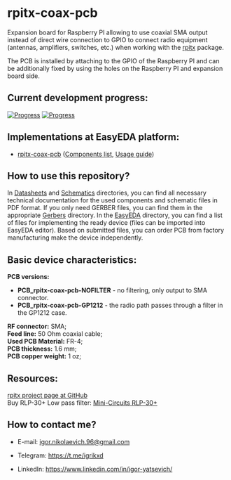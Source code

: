 # rpitx-coax-pcb

Expansion board for Raspberry PI allowing to use coaxial SMA output instead of direct wire connection to GPIO to connect radio equipment (antennas, amplifiers, switches, etc.) when working with the [rpitx][2] package.

The PCB is installed by attaching to the GPIO of the Raspberry PI and can be additionally fixed by using the holes on the Raspberry PI and expansion board side.

## Current development progress:
[![Progress](https://img.shields.io/badge/rpitx--coax--pcb-not%20tested-red.svg?longCache=true&style=for-the-badge)](https://easyeda.com/IgrikXD/rpitx-coax-pcb)&nbsp;[![Progress](https://img.shields.io/badge/version-1.0-blue.svg?longCache=true&style=for-the-badge)](./EasyEDA)

## Implementations at EasyEDA platform:
- [rpitx-coax-pcb][1] ([Components list](./Components-list.md), [Usage guide](./Usage-guide.md))

## How to use this repository?
In [Datasheets](./Datasheets) and [Schematics](./Schematics) directories, you can find all necessary technical documentation for the used components and schematic files in PDF format. If you only need GERBER files, you can find them in the appropriate [Gerbers](./Gerbers) directory. In the [EasyEDA](./EasyEDA) directory, you can find a list of files for implementing the ready device (files can be imported into EasyEDA editor). Based on submitted files, you can order PCB from factory manufacturing make the device independently.

## Basic device characteristics:
**PCB versions:**
* **PCB_rpitx-coax-pcb-NOFILTER** - no filtering, only output to SMA connector.
* **PCB_rpitx-coax-pcb-GP1212** - the radio path passes through a filter in the GP1212 case.

**RF connector:** SMA;  
**Feed line:** 50 Ohm coaxial cable;  
**Used PCB Material:** FR-4;  
**PCB thickness:** 1.6 mm;  
**PCB copper weight:** 1 oz;  

## Resources:
[rpitx project page at GitHub][2]  
Buy RLP-30+ Low pass filter: [Mini-Circuits RLP-30+][3]  

## How to contact me?
- E-mail: igor.nikolaevich.96@gmail.com
- Telegram: https://t.me/igrikxd
- LinkedIn: https://www.linkedin.com/in/igor-yatsevich/

  [1]: https://easyeda.com/IgrikXD/rpitx-coax-pcb
  [2]: https://github.com/F5OEO/rpitx
  [3]: https://www.minicircuits.com/WebStore/dashboard.html?model=RLP-30%2B
